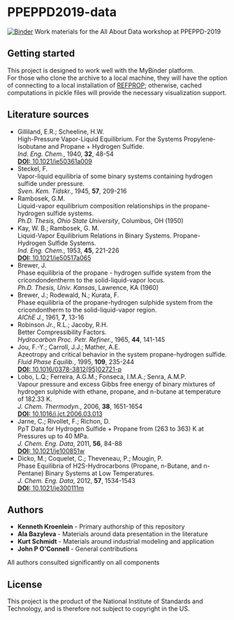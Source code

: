 # PPEPPD2019-data

[![Binder](https://mybinder.org/badge_logo.svg)](https://mybinder.org/v2/gh/usnistgov/PPEPPD2019-data/master) Work materials for the All About Data workshop at PPEPPD-2019

## Getting started

This project is designed to work well with the MyBinder platform.  
For those who clone the archive to a local machine, they will have the option
of connecting to a local installation of 
[REFPROP](https://www.nist.gov/srd/refprop); otherwise, cached computations
in pickle files will provide the necessary visualization support.

## Literature sources

* Gilliland, E.R.; Scheeline, H.W.  
  High-Pressure Vapor-Liquid Equilibrium. For the Systems Propylene-Isobutane and Propane +
  Hydrogen Sulfide.  
  *Ind. Eng. Chem.*, 1940, **32**, 48-54  
  [**DOI:** 10.1021/ie50361a009](https://doi.org/10.1021/ie50361a009)
* Steckel, F.  
  Vapor-liquid equilibria of some binary systems containing hydrogen sulfide under pressure.   
  *Sven. Kem. Tidskr.*, 1945, **57**, 209-216  
* Rambosek, G.M.  
  Liquid-vapor equilibrium composition relationships in the propane-hydrogen sulfide systems.  
  *Ph.D. Thesis, Ohio State University*, Columbus, OH (1950)  
* Kay, W. B.; Rambosek, G. M.  
  Liquid-Vapor Equilibrium Relations in Binary Systems. Propane-Hydrogen Sulfide Systems.  
  *Ind. Eng. Chem.*, 1953, **45**, 221-226  
  [**DOI:** 10.1021/ie50517a065](https://doi.org/10.1021/ie50517a065)
* Brewer, J.  
  Phase equilibria of the propane - hydrogen sulfide system from the cricondondentherm to the solid-liquid-vapor locus.  
  *Ph.D. Thesis, Univ. Kansas*, Lawrence, KA (1960)  
* Brewer, J.; Rodewald, N.; Kurata, F.  
  Phase equilibria of the propane-hydrogen sulphide system from the cricondontherm to the solid-liquid-vapor region.  
  *AIChE J.*, 1961, **7**, 13-16  
* Robinson Jr., R.L.; Jacoby, R.H.  
  Better Compressibility Factors.  
  *Hydrocarbon Proc. Petr. Refiner.*, 1965, **44**, 141-145  
* Jou, F.-Y.; Carroll, J.J.; Mather, A.E.  
  Azeotropy and critical behavior in the system propane-hydrogen sulfide.  
  *Fluid Phase Equilib.*, 1995, **109**, 235-244  
  [**DOI:** 10.1016/0378-3812(95)02721-p](https://doi.org/10.1016/0378-3812(95)02721-p)
* Lobo, L.Q.; Ferreira, A.G.M.; Fonseca, I.M.A.; Senra, A.M.P.  
  Vapour pressure and excess Gibbs free energy of binary mixtures of hydrogen sulphide with ethane, propane,
  and n-butane at temperature of 182.33 K.  
  *J. Chem. Thermodyn.*, 2006, **38**, 1651-1654  
  [**DOI:** 10.1016/j.jct.2006.03.013](https://doi.org/10.1016/j.jct.2006.03.013)
* Jarne, C.; Rivollet, F.; Richon, D.  
  PρT Data for Hydrogen Sulfide + Propane from (263 to 363) K at Pressures up to 40 MPa.  
  *J. Chem. Eng. Data*, 2011, **56**, 84-88  
  [**DOI:** 10.1021/je100851w](https://doi.org/10.1021/je100851w)
* Dicko, M.; Coquelet, C.; Theveneau, P.; Mougin, P.  
  Phase Equilibria of H2S-Hydrocarbons (Propane, n-Butane, and n-Pentane) Binary Systems at Low Temperatures.  
  *J. Chem. Eng. Data*, 2012, **57**, 1534-1543  
  [**DOI:** 10.1021/je300111m](https://doi.org/10.1021/je300111m)

## Authors

* **Kenneth Kroenlein** - Primary authorship of this repository
* **Ala Bazyleva** - Materials around data presentation in the literature
* **Kurt Schmidt** - Materials around industrial modeling and application
* **John P O'Connell** - General contributions

All authors consulted significantly on all components

## License

This project is the product of the National Institute of Standards and Technology, and is therefore not subject to copyright in the US.
